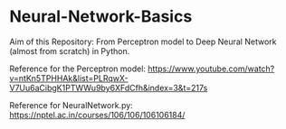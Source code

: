 # Neural-Network-Basics
Aim of this Repository: From Perceptron model to Deep Neural Network (almost from scratch) in Python. 

Reference for the Perceptron model: https://www.youtube.com/watch?v=ntKn5TPHHAk&list=PLRqwX-V7Uu6aCibgK1PTWWu9by6XFdCfh&index=3&t=217s

Reference for NeuralNetwork.py: https://nptel.ac.in/courses/106/106/106106184/
